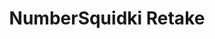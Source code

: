 ---
slug: numbersquidki-retake
title: NumberSquidki Retake
description: "NumberSquidki Retake is an exciting online game. Play for free directly in your browser!"
icon: /images/new_mods/NumberSprunki Retake.png
url: https://wowtbc.net/sprunkin/numbersprunki/index.html
previewImage: /images/new_mods/NumberSprunki Retake.png
type: new mods

# SEO配置
seo:
  title: "NumberSquidki Retake - Play Free Online Game | Fun Browser Games"
  description: "NumberSquidki Retake - Play this fun online game for free in your browser. No download required!"
  ogImage: "/images/new_mods/NumberSprunki Retake.png"
  keywords: "numbersquidki-retake, online game, browser game, free game, new mods game, play online"

videoUrls:
  - https://www.youtube.com/embed/example1
  - https://www.youtube.com/embed/example2

whyPlay:
  title: "Why Play NumberSquidki Retake?"
  items:
    - "Immersive Gameplay: NumberSquidki Retake offers an engaging and immersive gaming experience that will keep you entertained for hours"
    - "Challenging Levels: Test your skills with increasingly difficult challenges and obstacles"
    - "Beautiful Graphics: Enjoy stunning visuals and smooth animations that bring the game world to life"
    - "Regular Updates: New content and features are added regularly to keep the game fresh and exciting"
    - "Free to Play: Experience all the fun without spending a penny"
    - "Community Features: Connect with other players, share strategies, and compete for high scores"
    - "Cross-Platform: Play on any device with a web browser, no downloads required"

features:
  title: "Key Features of NumberSquidki Retake"
  image: "/images/new_mods/NumberSprunki Retake.png"
  items:
    - "Intuitive Controls: Easy to learn controls make NumberSquidki Retake accessible for players of all skill levels"
    - "Multiple Game Modes: Enjoy various gameplay options that provide different challenges and experiences"
    - "Character Customization: Personalize your gaming experience with unique characters and items"
    - "Achievement System: Complete special tasks to earn rewards and recognition"
    - "Leaderboards: Compete with players worldwide and see who can achieve the highest scores"

characteristics:
  title: "Game Characteristics"
  image: "/images/new_mods/NumberSprunki Retake.png"
  items:
    - "Genre: New mods game with elements of strategy and skill"
    - "Difficulty: Suitable for both casual gamers and those seeking a challenge"
    - "Play Time: Quick sessions or extended gameplay, depending on your preference"
    - "Art Style: Vibrant and engaging visuals that enhance the gaming experience"
    - "Sound Design: Immersive audio that complements the gameplay perfectly"

info: "NumberSquidki Retake is an exciting online game that offers players a unique and engaging gaming experience. With its intuitive controls, stunning visuals, and challenging gameplay, NumberSquidki Retake provides hours of entertainment for players of all ages and skill levels. Whether you're looking for a quick gaming session during a break or an extended play session, NumberSquidki Retake delivers an immersive experience that will keep you coming back for more. The game features multiple levels of increasing difficulty, ensuring that players are constantly challenged as they progress. With regular updates adding new content and features, NumberSquidki Retake remains fresh and exciting, providing endless entertainment options for its growing community of players."

howToPlayIntro: "Welcome to NumberSquidki Retake! This guide will walk you through the basics and help you master the game. Whether you're a beginner or looking to improve your skills, these tips and instructions will enhance your gaming experience."

howToPlaySteps:
  - title: "Getting Started"
    description: "Begin your NumberSquidki Retake adventure by familiarizing yourself with the controls. Use your keyboard or mouse to navigate through the game interface. The tutorial will guide you through the basic mechanics and help you understand the objectives."
  - title: "Understanding the Objectives"
    description: "In NumberSquidki Retake, your main goal is to progress through levels by completing specific objectives. Each level presents unique challenges that require different strategies and approaches."
  - title: "Mastering the Controls"
    description: "Practice using the controls to improve your precision and reaction time. NumberSquidki Retake requires quick reflexes and strategic thinking to overcome obstacles and defeat opponents."
  - title: "Utilizing Power-ups"
    description: "Collect power-ups throughout the game to enhance your abilities and overcome difficult challenges. Each power-up offers unique advantages that can be crucial for success."
  - title: "Developing Strategies"
    description: "As you progress in NumberSquidki Retake, develop effective strategies for different scenarios. Analyze patterns, anticipate challenges, and adapt your approach to maximize your performance."

faq:
  title: "Frequently Asked Questions about NumberSquidki Retake"
  items:
    - question: "Is NumberSquidki Retake free to play?"
      answer: "Yes, NumberSquidki Retake is completely free to play directly in your web browser. No downloads or purchases are required to enjoy the full game experience."
    - question: "Can I play NumberSquidki Retake on mobile devices?"
      answer: "Yes, NumberSquidki Retake is optimized for both desktop and mobile play. You can enjoy the game on any device with a web browser and internet connection."
    - question: "Are there any in-game purchases?"
      answer: "While NumberSquidki Retake is free to play, there may be optional in-game purchases available for cosmetic items or additional features that don't affect core gameplay."
    - question: "How often is NumberSquidki Retake updated?"
      answer: "The developers regularly update NumberSquidki Retake with new content, features, and improvements based on player feedback and game performance."
    - question: "Can I play NumberSquidki Retake offline?"
      answer: "Currently, NumberSquidki Retake requires an internet connection to play as it's a browser-based online game."
    - question: "Is NumberSquidki Retake suitable for children?"
      answer: "Yes, NumberSquidki Retake is designed to be family-friendly and suitable for players of all ages."
    - question: "How do I report bugs or issues?"
      answer: "If you encounter any problems while playing NumberSquidki Retake, you can report them through the game's support page or contact the developers directly through their website."
    - question: "Still Have Questions?"
      answer: "If you have additional questions about NumberSquidki Retake that aren't covered in this FAQ, please visit our support center or contact our customer service team for assistance."
---